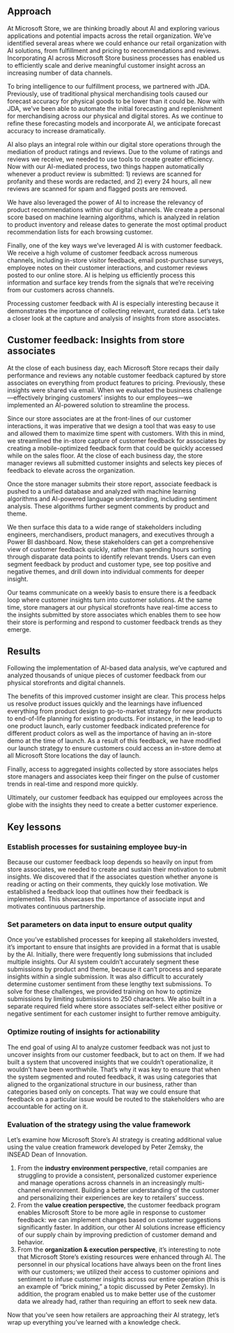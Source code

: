 ## Approach

At Microsoft Store, we are thinking broadly about AI and exploring various applications and potential impacts across the retail organization. We’ve identified several areas where we could enhance our retail organization with AI solutions, from fulfillment and pricing to recommendations and reviews. Incorporating AI across Microsoft Store business processes has enabled us to efficiently scale and derive meaningful customer insight across an increasing number of data channels.

To bring intelligence to our fulfillment process, we partnered with JDA. Previously, use of traditional physical merchandising tools caused our forecast accuracy for physical goods to be lower than it could be. Now with JDA, we’ve been able to automate the initial forecasting and replenishment for merchandising across our physical and digital stores. As we continue to refine these forecasting models and incorporate AI, we anticipate forecast accuracy to increase dramatically.

AI also plays an integral role within our digital store operations through the mediation of product ratings and reviews. Due to the volume of ratings and reviews we receive, we needed to use tools to create greater efficiency. Now with our AI-mediated process, two things happen automatically whenever a product review is submitted: 1) reviews are scanned for profanity and these words are redacted, and 2) every 24 hours, all new reviews are scanned for spam and flagged posts are removed.

We have also leveraged the power of AI to increase the relevancy of product recommendations within our digital channels. We create a personal score based on machine learning algorithms, which is analyzed in relation to product inventory and release dates to generate the most optimal product recommendation lists for each browsing customer.

Finally, one of the key ways we’ve leveraged AI is with customer feedback. We receive a high volume of customer feedback across numerous channels, including in-store visitor feedback, email post-purchase surveys, employee notes on their customer interactions, and customer reviews posted to our online store. AI is helping us efficiently process this information and surface key trends from the signals that we’re receiving from our customers across channels.

Processing customer feedback with AI is especially interesting because it demonstrates the importance of collecting relevant, curated data. Let’s take a closer look at the capture and analysis of insights from store associates.

## Customer feedback: Insights from store associates

At the close of each business day, each Microsoft Store recaps their daily performance and reviews any notable customer feedback captured by store associates on everything from product features to pricing. Previously, these insights were shared via email. When we evaluated the business challenge—effectively bringing customers’ insights to our employees—we implemented an AI-powered solution to streamline the process.

Since our store associates are at the front-lines of our customer interactions, it was imperative that we design a tool that was easy to use and allowed them to maximize time spent with customers. With this in mind, we streamlined the in-store capture of customer feedback for associates by creating a mobile-optimized feedback form that could be quickly accessed while on the sales floor. At the close of each business day, the store manager reviews all submitted customer insights and selects key pieces of feedback to elevate across the organization.

Once the store manager submits their store report, associate feedback is pushed to a unified database and analyzed with machine learning algorithms and AI-powered language understanding, including sentiment analysis. These algorithms further segment comments by product and theme.

We then surface this data to a wide range of stakeholders including engineers, merchandisers, product managers, and executives through a Power BI dashboard. Now, these stakeholders can get a comprehensive view of customer feedback quickly, rather than spending hours sorting through disparate data points to identify relevant trends. Users can even segment feedback by product and customer type, see top positive and negative themes, and drill down into individual comments for deeper insight.

Our teams communicate on a weekly basis to ensure there is a feedback loop where customer insights turn into customer solutions. At the same time, store managers at our physical storefronts have real-time access to the insights submitted by store associates which enables them to see how their store is performing and respond to customer feedback trends as they emerge.

## Results

Following the implementation of AI-based data analysis, we’ve captured and analyzed thousands of unique pieces of customer feedback from our physical storefronts and digital channels.

The benefits of this improved customer insight are clear. This process helps us resolve product issues quickly and the learnings have influenced everything from product design to go-to-market strategy for new products to end-of-life planning for existing products. For instance, in the lead-up to one product launch, early customer feedback indicated preference for different product colors as well as the importance of having an in-store demo at the time of launch. As a result of this feedback, we have modified our launch strategy to ensure customers could access an in-store demo at all Microsoft Store locations the day of launch.

Finally, access to aggregated insights collected by store associates helps store managers and associates keep their finger on the pulse of customer trends in real-time and respond more quickly.

Ultimately, our customer feedback has equipped our employees across the globe with the insights they need to create a better customer experience.

## Key lessons

### Establish processes for sustaining employee buy-in

Because our customer feedback loop depends so heavily on input from store associates, we needed to create and sustain their motivation to submit insights. We discovered that if the associates question whether anyone is reading or acting on their comments, they quickly lose motivation. We established a feedback loop that outlines how their feedback is implemented. This showcases the importance of associate input and motivates continuous partnership.

### Set parameters on data input to ensure output quality

Once you’ve established processes for keeping all stakeholders invested, it’s important to ensure that insights are provided in a format that is usable by the AI. Initially, there were frequently long submissions that included multiple insights. Our AI system couldn’t accurately segment these submissions by product and theme, because it can’t process and separate insights within a single submission. It was also difficult to accurately determine customer sentiment from these lengthy text submissions. To solve for these challenges, we provided training on how to optimize submissions by limiting submissions to 250 characters. We also built in a separate required field where store associates self-select either positive or negative sentiment for each customer insight to further remove ambiguity.

### Optimize routing of insights for actionability

The end goal of using AI to analyze customer feedback was not just to uncover insights from our customer feedback, but to act on them. If we had built a system that uncovered insights that we couldn’t operationalize, it wouldn’t have been worthwhile. That’s why it was key to ensure that when the system segmented and routed feedback, it was using categories that aligned to the organizational structure in our business, rather than categories based only on concepts. That way we could ensure that feedback on a particular issue would be routed to the stakeholders who are accountable for acting on it.

### Evaluation of the strategy using the value framework

Let’s examine how Microsoft Store’s AI strategy is creating additional value using the value creation framework developed by Peter Zemsky, the INSEAD Dean of Innovation.

1. From the **industry environment perspective**, retail companies are struggling to provide a consistent, personalized customer experience and manage operations across channels in an increasingly multi-channel environment. Building a better understanding of the customer and personalizing their experiences are key to retailers’ success.
2. From the **value creation perspective**, the customer feedback program enables Microsoft Store to be more agile in response to customer feedback: we can implement changes based on customer suggestions significantly faster. In addition, our other AI solutions increase efficiency of our supply chain by improving prediction of customer demand and behavior.
3. From the **organization & execution perspective**, it’s interesting to note that Microsoft Store’s existing resources were enhanced through AI. The personnel in our physical locations have always been on the front lines with our customers; we utilized their access to customer opinions and sentiment to infuse customer insights across our entire operation (this is an example of “brick mining,” a topic discussed by Peter Zemsky). In addition, the program enabled us to make better use of the customer data we already had, rather than requiring an effort to seek new data.

Now that you’ve seen how retailers are approaching their AI strategy, let’s wrap up everything you’ve learned with a knowledge check.